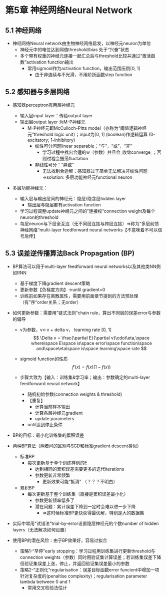 # 第5章 神经网络Neural Network

## 5.1 神经网络

- 神经网络Neural network由生物神经网络启发，以神经元neuron为单位
  - 神经元中的电位达到阈值threshold/bias 处于“兴奋”状态
  - 多个带有权重的神经元连接一起汇总后与threshold比较并通过“激活函数”activation function输出
    - 常用sigmoid作为activation function，输出范围压倒[0, 1]
      - 由于非连续与不光滑，不用阶跃函数step function



## 5.2 感知器与多层网络

- 感知器perceptron有两层神经元

  - 输入层input layer：传给output layer
  - 输出层output layer 为M-P神经元
    - M-P神经元即McCulloch-Pitts model（亦称为“阈值逻辑神经元”threshold logic unit）；input为[0, 1] (boolean)作逻辑运算 (0-excitatory; 1-inhibitory)
      - 线性可分问题linear separable：“与”，“或”，“非”
        - 学习过程中找出合适的w（参数）并且会_收敛converge_；否则过程会振荡fluctation
      - 非线性可分：“异或”
        - 无法找到合适解；感知器过于简单无法解决非线性问题=>solution: 多层功能神经元functional neuron

- 多层功能神经元：

  - 输入层与输出层间的神经元：隐层/隐含层hidden layer
    - 输出层与隐层都有activation function
  - 学习过程调整update神经元之间的”连接权“connection weight及每个neuron的threshold
  - 每层neuron与下层全互连（无不同层连接与跨层连接）=>称为”多层前馈神经网络“multi-layer feedforward neural networks【不意味着不可以信号后传】

  

## 5.3 误差逆传播算法Back Propagation (BP)

- BP算法可以用于multi-layer feedforward neural networks以及其他类NN例如RNN

  - 基于梯度下降gradient descent策略
  - 更新参数【负梯度方向】->until gradient=0
  - 训练前如果存在离散属性，需要用前面章节提到的方法预处理（有”序“order关系；无order）

- 如何更新参数：需要用”链式法则“chain rule，算出不同层的误差error与参数的偏导

  - v为参数，v<-v + delta v， learning rate [0, 1]
    $$
    \Delta v = \frac{\partial E}{\partial v}\cdot\eta,\space where\space E\space is\space error\space function\space and\space\eta\space is\space learning\space rate
    $$

  - sigmoid function的性质
    $$
    f'(x)=f(x)(1-f(x))
    $$

  - 步骤大致为【输入：训练集&学习率；输出：参数确定的multi-layer feedforward neural network】
    - 随机初始参数(connection weights & threshold)
    - 【重复】
      - 计算当前样本输出
      - 计算各层神经元gradient
      - update parameters
    - until达到停止条件

- BP的目标：最小化训练集的累积误差

- 两种BP算法（两者间的区别与SGD和标准gradient descent类似）

  - 标准BP
    - 每次更新基于单个训练样例的E
      - 达到相同的累积误差需要更多的迭代iterations
      - 参数更新非常频繁
        - 更新效果可能“抵消” （？？？不明白）
  - 累积BP
    - 每次更新基于整个训练集（直接是累积误差最小化）
      - 参数更新频率低多了
      - 潜在问题：累计误差下降到一定时会难以进一步下降
        - =>这时候标准BP更快获得最优解，特别是大的数据集

- 实际中常用“试错法”trial-by-error设置隐层神经元的个数number of hidden layers（无法解决如何设置）

- 使用BP的潜在风险：由于BP效果好，容易过拟合

  - 策略1-“早停”early stopping：学习过程用训练集进行更新threshold与connection weights（参数）同时用验证集计算误差；若训练集误差下降但验证集误差上涨，停止，并返回验证集误差最小的参数
  - 策略2-“正则化”regularisation：误差目标函数error funciont中增加一项针对复杂度的(penaltise complexity)；regularisation parameter lambda between 0 and 1
    - 常用交叉检验法估计
